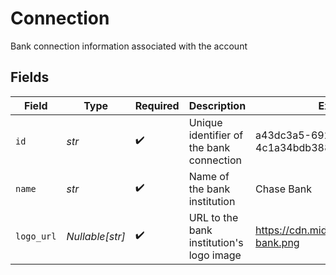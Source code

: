 # Connection

Bank connection information associated with the account


## Fields

| Field                                      | Type                                       | Required                                   | Description                                | Example                                    |
| ------------------------------------------ | ------------------------------------------ | ------------------------------------------ | ------------------------------------------ | ------------------------------------------ |
| `id`                                       | *str*                                      | :heavy_check_mark:                         | Unique identifier of the bank connection   | a43dc3a5-6925-4d91-ac9c-4c1a34bdb388       |
| `name`                                     | *str*                                      | :heavy_check_mark:                         | Name of the bank institution               | Chase Bank                                 |
| `logo_url`                                 | *Nullable[str]*                            | :heavy_check_mark:                         | URL to the bank institution's logo image   | https://cdn.midday.ai/logos/chase-bank.png |